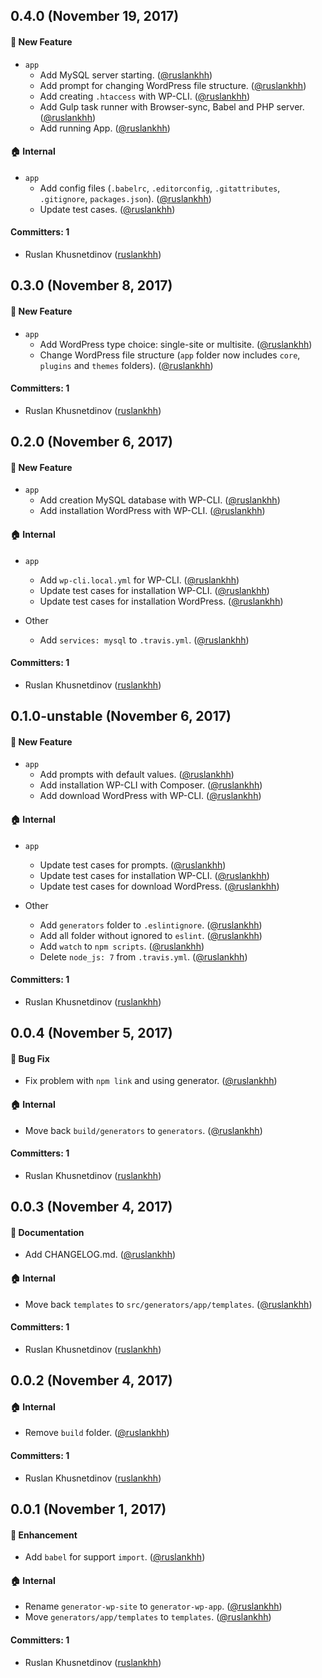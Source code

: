 ## 0.4.0 (November 19, 2017)

#### 🚀 New Feature

- `app`
  - Add MySQL server starting. ([@ruslankhh](https://github.com/ruslankhh))
  - Add prompt for changing WordPress file structure. ([@ruslankhh](https://github.com/ruslankhh))
  - Add creating `.htaccess` with WP-CLI. ([@ruslankhh](https://github.com/ruslankhh))
  - Add Gulp task runner with Browser-sync, Babel and PHP server. ([@ruslankhh](https://github.com/ruslankhh))
  - Add running App. ([@ruslankhh](https://github.com/ruslankhh))

#### 🏠 Internal

- `app`
  - Add config files (`.babelrc`, `.editorconfig`, `.gitattributes`, `.gitignore`, `packages.json`). ([@ruslankhh](https://github.com/ruslankhh))
  - Update test cases. ([@ruslankhh](https://github.com/ruslankhh))

#### Committers: 1

- Ruslan Khusnetdinov ([ruslankhh](https://github.com/ruslankhh))

## 0.3.0 (November 8, 2017)

#### 🚀 New Feature

- `app`
  - Add WordPress type choice: single-site or multisite. ([@ruslankhh](https://github.com/ruslankhh))
  - Change WordPress file structure (`app` folder now includes `core`, `plugins` and `themes` folders). ([@ruslankhh](https://github.com/ruslankhh))

#### Committers: 1

- Ruslan Khusnetdinov ([ruslankhh](https://github.com/ruslankhh))

## 0.2.0 (November 6, 2017)

#### 🚀 New Feature

- `app`
  - Add creation MySQL database with WP-CLI. ([@ruslankhh](https://github.com/ruslankhh))
  - Add installation WordPress with WP-CLI. ([@ruslankhh](https://github.com/ruslankhh))

#### 🏠 Internal

- `app`
  - Add `wp-cli.local.yml` for WP-CLI. ([@ruslankhh](https://github.com/ruslankhh))
  - Update test cases for installation WP-CLI. ([@ruslankhh](https://github.com/ruslankhh))
  - Update test cases for installation WordPress. ([@ruslankhh](https://github.com/ruslankhh))

- Other
  - Add `services: mysql` to `.travis.yml`. ([@ruslankhh](https://github.com/ruslankhh))

#### Committers: 1

- Ruslan Khusnetdinov ([ruslankhh](https://github.com/ruslankhh))

## 0.1.0-unstable (November 6, 2017)

#### 🚀 New Feature

- `app`
  - Add prompts with default values. ([@ruslankhh](https://github.com/ruslankhh))
  - Add installation WP-CLI with Composer. ([@ruslankhh](https://github.com/ruslankhh))
  - Add download WordPress with WP-CLI. ([@ruslankhh](https://github.com/ruslankhh))

#### 🏠 Internal

- `app`
  - Update test cases for prompts. ([@ruslankhh](https://github.com/ruslankhh))
  - Update test cases for installation WP-CLI. ([@ruslankhh](https://github.com/ruslankhh))
  - Update test cases for download WordPress. ([@ruslankhh](https://github.com/ruslankhh))

- Other
  - Add `generators` folder to `.eslintignore`. ([@ruslankhh](https://github.com/ruslankhh))
  - Add all folder without ignored to `eslint`. ([@ruslankhh](https://github.com/ruslankhh))
  - Add `watch` to `npm scripts`. ([@ruslankhh](https://github.com/ruslankhh))
  - Delete `node_js: 7` from `.travis.yml`. ([@ruslankhh](https://github.com/ruslankhh))

#### Committers: 1

- Ruslan Khusnetdinov ([ruslankhh](https://github.com/ruslankhh))

## 0.0.4 (November 5, 2017)

#### 🐛 Bug Fix

- Fix problem with `npm link` and using generator. ([@ruslankhh](https://github.com/ruslankhh))

#### 🏠 Internal

- Move back `build/generators` to `generators`. ([@ruslankhh](https://github.com/ruslankhh))

#### Committers: 1

- Ruslan Khusnetdinov ([ruslankhh](https://github.com/ruslankhh))

## 0.0.3 (November 4, 2017)

#### 📝 Documentation

- Add CHANGELOG.md. ([@ruslankhh](https://github.com/ruslankhh))

#### 🏠 Internal

- Move back `templates` to `src/generators/app/templates`. ([@ruslankhh](https://github.com/ruslankhh))

#### Committers: 1

- Ruslan Khusnetdinov ([ruslankhh](https://github.com/ruslankhh))

## 0.0.2 (November 4, 2017)

#### 🏠 Internal

- Remove `build` folder. ([@ruslankhh](https://github.com/ruslankhh))

#### Committers: 1

- Ruslan Khusnetdinov ([ruslankhh](https://github.com/ruslankhh))

## 0.0.1 (November 1, 2017)

#### 💅 Enhancement

- Add `babel` for support `import`. ([@ruslankhh](https://github.com/ruslankhh))

#### 🏠 Internal

- Rename `generator-wp-site` to `generator-wp-app`. ([@ruslankhh](https://github.com/ruslankhh))
- Move `generators/app/templates` to `templates`. ([@ruslankhh](https://github.com/ruslankhh))

#### Committers: 1

- Ruslan Khusnetdinov ([ruslankhh](https://github.com/ruslankhh))
